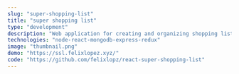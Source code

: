 ```yaml
---
slug: "super-shopping-list"
title: "super shopping list"
type: "development"
description: "Web application for creating and organizing shopping lists without hassle!, practice project that I constructed from scratch starting from designing in Figma and leveraging the power of the MERN stack for the development."
technologies: "node-react-mongodb-express-redux"
image: "thumbnail.png"
demo: "https://ssl.felixlopez.xyz/"
code: "https://github.com/felixlopz/react-super-shopping-list"
---
```

